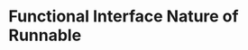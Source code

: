<!-- TODO: Add content for this topic -->

# Functional Interface Nature of Runnable

<!-- Content will be added later -->

